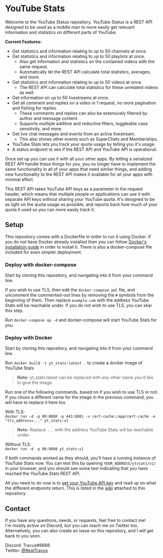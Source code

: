 # YouTube Stats
Welcome to the YouTube Status repository. YouTube Status is a REST API designed to be used as a middle man to more easily get relevant information and statistics on different parts of YouTube.


**Current Features:**
* Get statistics and information relating to up to 50 channels at once.
* Get statistics and information relating to up to 50 playlists at once.
    * Also get information and statistics on the contained videos with the same request.
    * Automatically let the REST API calculate total statistics, averages, and more.
* Get statistics and information relating to up to 50 videos at once.
    * The REST API can calculate total statistics for these unrelated videos as well.
* Get information on up to 50 livestreams at once.
* Get all comment and replies on a video in 1 request, no more pagination and fishing for replies.
    * These comments and replies can also be extensively filtered by author and message content.
    * Supports multiple additive and reductive filters, toggleable case sensitivity, and more.
* Get live chat messages and events from an active livestream.
    * This also shows other events such as SuperChats and Memberships.
* YouTube Stats lets you track your quota usage by telling you it's usage.
* A status endpoint to see if the REST API and YouTube API is operational.

Once set up you can use it with all your other apps. By letting a serialized REST API handle these things for you, you no longer have to implement the same functionality in all of your apps that need similar things, and adding new functionality to the REST API makes it available for all your apps with minimal effort.

This REST API takes YouTube API keys as a parameter in the request header, which means that multiple people or applications can use it with separate API keys without sharing your YouTube quota. It's designed to be as light on the quota usage as possible, and reports back how much of your quota it used so you can more easily track it.

## Setup
This repository comes with a Dockerfile in order to run it using Docker. If you do not have Docker already installed then you can follow [Docker's installation guide](https://docs.docker.com/docker-for-windows/install/) in order to install it. There is also a docker-compose file included for even simpler deployment.  

### Deploy with docker-compose
Start by cloning this repository, and navigating into it from your command line.

If you wish to use TLS, then edit the `docker-compose.yml` file, and uncomment the commented-out lines by removing the `#` symbols from the beginning of them. Then replace `example.com` with the address YouTube Stats will be reachable under. If you do not wish to use TLS, you can skip this step.

Run `docker-compose up -d` and docker-compose will start YouTube Stats for you.

### Deploy with Docker
Start by cloning this repository, and navigating into it from your command line.
 
Run `docker build -t yt_stats:latest .` to create a docker image of YouTube Stats
> **Note:** yt_stats:latest can be replaced with any other name you'd like to give the image.

Run one of the following commands, based on if you wish to use TLS or not. If you chose a different name for the image in the previous command, you will have to replace it here too.

With TLS:  
`docker run -d -p 80:8080 -p 443:8081 -v cert-cache:/app/cert-cache -e "tls_address=..." yt_stats:v1`
> **Note:** Replace `...` with the address YouTube Stats will be reachable under.

Without TLS:  
`docker run -d -p 80:8080 yt_stats:v1`

If both commands worked as they should, you'll have a running instance of YouTube Stats now. You can test this by opening `YOUR_ADDRESS/ytstats/v1/` in your browser, and you should see some text indicating that you have reached the YouTube Stats REST API.

All you need to do now is to [get your YouTube API key](https://github.com/Travus/yt_stats/wiki#getting-a-youtube-api-key) and read up on what the different endpoints return. This is listed in the [wiki](https://github.com/Travus/yt_stats/wiki) attached to this repository.

## Contact
If you have any questions, needs, or requests, feel free to contact me!  
I'm mostly active on Discord, but you can reach me on Twitter too.  
Alternatively, you can also create an issue on this repository, and I will get back to you soon.

Discord: Travus#8888  
Twitter: [@RealTravus](https://twitter.com/RealTravus)
